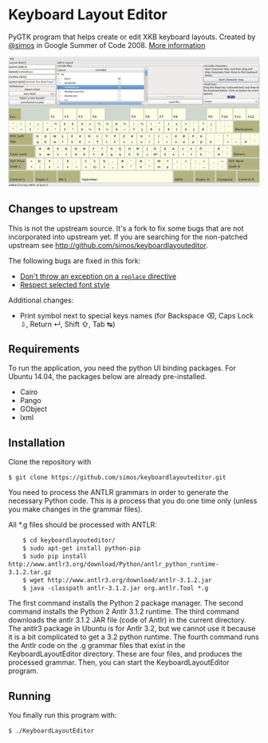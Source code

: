 # Keyboard Layout Editor

PyGTK program that helps create or edit XKB keyboard layouts. Created by [@simos](https://github.com/simos) in Google Summer of Code 2008. [More information](http://simos.info/blog/archives/747/)

![Screenshot](screenshot.png)

## Changes to upstream

This is not the upstream source. It's a fork to fix some bugs that are not
incorporated into upstream yet. If you are searching for the non-patched
upstream see http://github.com/simos/keyboardlayouteditor.

The following bugs are fixed in this fork:

 - [Don't throw an exception on a `replace` directive](http://github.com/simos/keyboardlayouteditor/issues/24)
 - [Respect selected font style](http://github.com/simos/keyboardlayouteditor/issues/25)

Additional changes:

 - Print symbol next to special keys names (for Backspace ⌫, Caps Lock ⇩, Return ↵, Shift ⇧, Tab ↹)


## Requirements

To run the application, you need the python UI binding packages.
For Ubuntu 14.04, the packages below are already pre-installed.

* Cairo
* Pango
* GObject
* lxml

## Installation

Clone the repository with

```
$ git clone https://github.com/simos/keyboardlayouteditor.git
```

You need to process the ANTLR grammars in order to generate the necessary Python code.
This is a process that you do one time only (unless you make changes in the grammar files).

All *.g files should be processed with ANTLR:

```
    $ cd keyboardlayouteditor/
    $ sudo apt-get install python-pip
    $ sudo pip install http://www.antlr3.org/download/Python/antlr_python_runtime-3.1.2.tar.gz
    $ wget http://www.antlr3.org/download/antlr-3.1.2.jar
    $ java -classpath antlr-3.1.2.jar org.antlr.Tool *.g
```

The first command installs the Python 2 package manager.
The second command installs the Python 2 Antlr 3.1.2 runtime.
The third command downloads the antlr 3.1.2 JAR file (code of Antlr) in the current directory.
The antlr3 package in Ubuntu is for Antlr 3.2, but we cannot use it because it is a bit complicated to get a 3.2 python runtime.
The fourth command runs the Antlr code on the .g grammar files that exist in the KeyboardLayoutEditor directory.
These are four files, and produces the processed grammar. 
Then, you can start the KeyboardLayoutEditor program.

## Running

You finally run this program with:

```
$ ./KeyboardLayoutEditor
```

